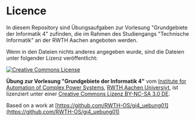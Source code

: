 # Licence

In diesem Repository sind Übungsaufgaben zur Vorlesung "Grundgebiete der Informatik 4" zufinden,
die im Rahmen des Studiengangs "Technische Informatik" an der RWTH Aachen angeboten werden.

Wenn in den Dateien nichts anderes angegeben wurde, sind die Dateien unter folgender Lizenz veröffentlicht:

[![Creative Commons License](http://i.creativecommons.org/l/by-nc-sa/3.0/88x31.png)](http://creativecommons.org/licenses/by-nc-sa/3.0/de/)

**Übung zur Vorlesung "Grundgebiete der Informatik 4"** vom [Institute for Automation of Complex Power Systems](http://www.acs.eonerc.rwth-aachen.de), [RWTH Aachen Universiyt](http://www.rwth-aachen.de), ist lizenziert unter einer [Creative Commons Lizenz BY-NC-SA 3.0 DE](http://creativecommons.org/licenses/by-nc-sa/3.0/de/).

Based on a work at [https://github.com/RWTH-OS/gi4_uebung01](https://github.com/RWTH-OS/gi4_uebung01)
